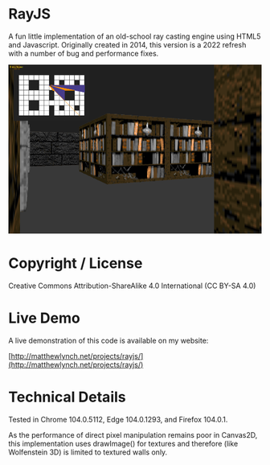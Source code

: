 # RayJS
A fun little implementation of an old-school ray casting engine using HTML5 and Javascript. Originally created in 2014, this version is a 2022 refresh with a number of bug and performance fixes.

![Preview of project in action.](https://raw.githubusercontent.com/aussieboosh/RayJS/main/imgs/preview.png)

# Copyright / License
Creative Commons Attribution-ShareAlike 4.0 International (CC BY-SA 4.0)

# Live Demo
A live demonstration of this code is available on my website:

[http://matthewlynch.net/projects/rayjs/](http://matthewlynch.net/projects/rayjs/)

# Technical Details
Tested in Chrome 104.0.5112, Edge 104.0.1293, and Firefox 104.0.1.

As the performance of direct pixel manipulation remains poor in Canvas2D, this implementation uses drawImage() for textures and therefore (like Wolfenstein 3D) is limited to textured walls only.